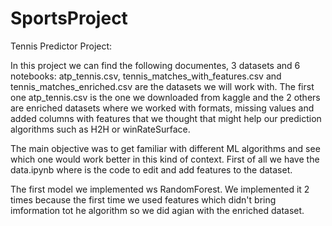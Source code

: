 # SportsProject

Tennis Predictor Project:

In this project we can find the following documentes, 3 datasets and 6 notebooks: atp_tennis.csv, tennis_matches_with_features.csv and tennis_matches_enriched.csv are the datasets we will work with. The first one atp_tennis.csv is the one we downloaded from kaggle and the 2 others are enriched datasets where we worked with formats, missing values and added columns with features that we thought that might help our prediction algorithms such as H2H or winRateSurface.

The main objective was to get familiar with different ML algorithms and see which one would work better in this kind of context. First of all we have the data.ipynb where is the code to edit and add features to the dataset. 

The first model we implemented ws RandomForest. We implemented it 2 times because the first time we used features which didn't bring imformation tot he algorithm so we did agian with the enriched dataset.